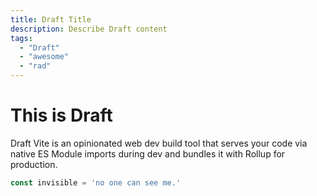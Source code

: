 ```yaml
---
title: Draft Title
description: Describe Draft content
tags:
  - "Draft"
  - "awesome"
  - "rad"
---
```


# This is Draft

Draft Vite is an opinionated web dev build tool that serves your code via native ES Module imports during dev and bundles it with Rollup for production.

```javascript
const invisible = 'no one can see me.'
```
